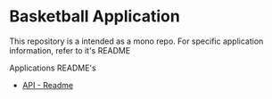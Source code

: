 # Basketball Application

This repository is a intended as a mono repo. For specific application information, refer to it's README

Applications README's
- [API - Readme](./api/README.md) 

